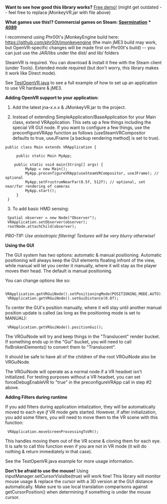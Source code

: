<b>Want to see how good this library works?</b> <a href="https://drive.google.com/file/d/0Bza9ecEdICHGMTJNRDNzcG9yWmM/view?usp=sharing">Free demo!</a> (might get outdated -- feel free to replace jMonkeyVR.jar with file above)

<b>What games use this!? Commercial games on Steam:
<a href="http://store.steampowered.com/app/363460">Spermination</a> * <a href="http://store.steampowered.com/app/329770/">4089</a></b>

I recommend using Phr00t's jMonkeyEngine build here: https://github.com/phr00t/jmonkeyengine (the main jME3 build may work, but OpenVR-specific changes will be made first on Phr00t's build) -- you can just use the JAR/libs under the dist/ and lib/ folders

SteamVR is required. You can download & install it free with the Steam client (under Tools). Extended mode required (but don't worry, this library makes it work like Direct mode).

See <a href="https://github.com/phr00t/jmonkeyengine-virtual-reality/blob/master/test/jmevr/TestOpenVR.java">TestOpenVR.java</a> to see a full example of how to set up an application to use VR hardware & jME3.

<b>Adding OpenVR support to your application:</b>

1. Add the latest jna-x.x.x & JMonkeyVR.jar to the project.

2. Instead of extending SimpleApplication/BaseApplication for your Main class, extend VRApplication. This sets up a few things including the special VR GUI node. If you want to configure a few things, use the preconfigureVRApp function as follows (useSteamVRCompositor defaults to true, useJFrame [a backup rendering method] is set to true).

```
public class Main extends VRApplication {
     
     public static Main MyApp;
 
    public static void main(String[] args) {
         MyApp = new Main();
         MyApp.preconfigureVRApp(useSteamVRCompositor, useJFrame); // optional
         MyApp.setFrustrumNearFar(0.5f, 512f); // optional, set near/far rendering of cameras
         MyApp.start();
     }
 }
```

3. To add basic HMD sensing:

```
 Spatial observer = new Node("Observer");
 VRApplication.setObserver(observer);
 rootNode.attachChild(observer);
```

<i>PRO-TIP: Use anisotropic filtering! Textures will be very blurry otherwise!</i>

<b>Using the GUI</b>

The GUI system has two options: automatic & manual positioning. Automatic positioning will always keep the GUI elements floating infront of the view, while manual will let you center it manually, where it will stay as the player moves their head. The default is manual positioning.

You can change options like so:

```
 VRApplication.getVRGuiNode().setPositioningMode(POSITIONING_MODE.AUTO);
 VRApplication.getVRGuiNode().setGuiDistance(0.8f);
```

To center the GUI's position manually, where it will stay until another manual position update is called (as long as the positioning mode is set to MANUAL):

```
 VRApplication.getVRGuiNode().positionGui();
```

The VRGuiNode will try and keep things in the "Translucent" render bucket. If something ends up in the "Gui" bucket, you will need to call fixBrokenElements() to convert them to "Translucent".

It should be safe to have all of the children of the root VRGuiNode also be VRGuiNode.

The VRGuiNode will operate as a normal node if a VR headset isn't initialized. For testing purposes without a VR headset, you can set forceDebugEnableVR to "true" in the preconfigureVRApp call in step #2 above.

<b>Adding Filters during runtime</b>

If you add filters during application intialization, they will be automatically moved to each eye <i>if</i> VR mode gets started. However, if after initialization, you add some filters, you will need to move them to the VR scene with this function:

     VRApplication.moveScreenProcessingToVR();
     
This handles moving them out of the VR scene & cloning them for each eye. It is safe to call this function even if you are not in VR mode (it will do nothing & return immediately in that case).
     
See the TestOpenVR.java example for more usage information.

<b>Don't be afraid to use the mouse!</b> Using inputManager.setCursorVisislbe(true) will work fine! This library will monitor mouse usage & replace the cursor with a 3D version at the GUI distance automatically. Make sure to use local translation comparisons against getCursorPosition() when determining if something is under the mouse cursor.
